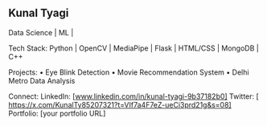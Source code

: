 


Kunal Tyagi
----------------
Data Science | ML | 

 Tech Stack:
  Python | OpenCV | MediaPipe | Flask | HTML/CSS | MongoDB | C++
  
 Projects:
  • Eye Blink Detection 
  • Movie Recommendation System 
  • Delhi Metro Data Analysis 

Connect:
  LinkedIn: [www.linkedin.com/in/kunal-tyagi-9b37182b0]
  Twitter: [ https://x.com/KunalTy85207321?t=VIf7a4F7eZ-ueCi3prd21g&s=08]
  Portfolio: [your portfolio URL]


<!---
Kunaltyagi4906/Kunaltyagi4906 is a ✨ special ✨ repository because its `README.md` (this file) appears on your GitHub profile.
You can click the Preview link to take a look at your changes.
--->
